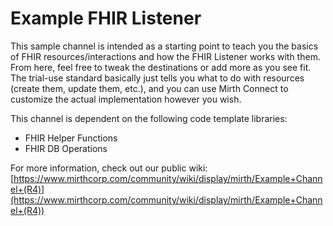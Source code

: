 # Example FHIR Listener

This sample channel is intended as a starting point to teach you the basics of FHIR resources/interactions and how the FHIR Listener works with them. From here, feel free to tweak the destinations or add more as you see fit. The trial-use standard basically just tells you what to do with resources (create them, update them, etc.), and you can use Mirth Connect to customize the actual implementation however you wish.

This channel is dependent on the following code template libraries:

- FHIR Helper Functions
- FHIR DB Operations

For more information, check out our public wiki: [https://www.mirthcorp.com/community/wiki/display/mirth/Example+Channel+(R4)](https://www.mirthcorp.com/community/wiki/display/mirth/Example+Channel+(R4))
